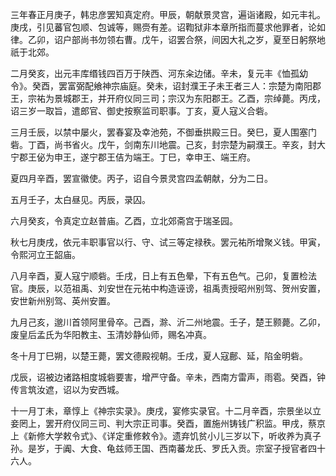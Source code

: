 三年春正月庚子，韩忠彦罢知真定府。甲辰，朝献景灵宫，遍诣诸殿，如元丰礼。庚戌，引见蕃官包顺、包诚等，赐赍有差。诏鞫狱非本章所指而蔓求他罪者，论如律。乙卯，诏户部尚书勿领右曹。戊午，诏罢合祭，间因大礼之岁，夏至日躬祭地祇于北郊。

二月癸亥，出元丰库缗钱四百万于陕西、河东籴边储。辛未，复元丰《恤孤幼令》。癸酉，罢富弼配飨神宗庙庭。癸未，诏封濮王子未王者三人：宗楚为南阳郡王，宗祐为景城郡王，并开府仪同三司；宗汉为东阳郡王。乙酉，宗绰薨。丙戌，诏三岁一取旨，遣郎官、御史按察监司职事。丁亥，夏人寇义合砦。

三月壬辰，以禁中屡火，罢春宴及幸池苑，不御垂拱殿三日。癸巳，夏人围塞门砦。丁酉，尚书省火。戊午，剑南东川地震。己亥，封宗楚为嗣濮王。辛亥，封大宁郡王佖为申王，遂宁郡王佶为端王。丁巳，幸申王、端王府。

夏四月辛酉，罢宣徽使。丙子，诏自今景灵宫四孟朝献，分为二日。

五月壬子，太白昼见。丙辰，录囚。

六月癸亥，令真定立赵普庙。乙酉，立北郊斋宫于瑞圣园。

秋七月庚戌，依元丰职事官以行、守、试三等定禄秩。罢元祐所增聚义钱。甲寅，令熙河立王韶庙。

八月辛酉，夏人寇宁顺砦。壬戌，日上有五色晕，下有五色气。己卯，复置检法官。庚辰，以范祖禹、刘安世在元祐中构造诬谤，祖禹责授昭州别驾、贺州安置，安世新州别驾、英州安置。

九月己亥，邈川首领阿里骨卒。己酉，滁、沂二州地震。壬子，楚王颢薨。乙卯，废皇后孟氏为华阳教主、玉清妙静仙师，赐名冲真。

冬十月丁巳朔，以楚王薨，罢文德殿视朝。壬戌，夏人寇鄜、延，陷金明砦。

戊辰，诏被边诸路相度城砦要害，增严守备。辛未，西南方雷声，雨雹。癸酉，钟传言筑汝遮，诏以为安西城。

十一月丁未，章惇上《神宗实录》。庚戌，宴修实录官。十二月辛酉，宗景坐以立妾罔上，罢开府仪同三司、判大宗正司事。癸酉，置施州铸钱广积监。甲戌，蔡京上《新修大学敕令式》、《详定重修敕令》。遗弃饥贫小儿三岁以下，听收养为真子孙。是岁，于阗、大食、龟兹师王国、西南蕃龙氏、罗氏入贡。宗室子授官者四十六人。